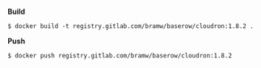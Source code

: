 **Build**

```
$ docker build -t registry.gitlab.com/bramw/baserow/cloudron:1.8.2 .
```

**Push**

```
$ docker push registry.gitlab.com/bramw/baserow/cloudron:1.8.2
```
